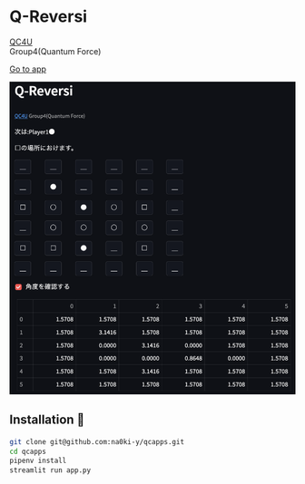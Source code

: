 # Q-Reversi
[QC4U](https://altema.is.tohoku.ac.jp/QC4U/) \
Group4(Quantum Force)

[Go to app](https://na0ki-y-qcapps-app-hvpyny.streamlit.app/#q-reversi)



![screenshot](/image/q_reversi_image.png)

## Installation :balloon:

```bash
git clone git@github.com:na0ki-y/qcapps.git
cd qcapps
pipenv install
streamlit run app.py